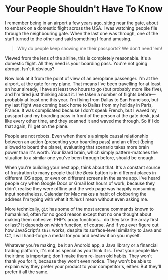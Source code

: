 # Your People Shouldn't Have To Know

I remember being in an airport a few years ago, siting near the gate, about to embark on a domestic flight across the USA. I was watching people file through the neighbouring gate. When the last one was through, one of the staff turned to the other and said something I found amusing.

> Why do people keep showing me their passports? We don't need 'em!

Viewed from the lens of the airline, this is completely reasonable. It's a domestic flight. All they need is your boarding pass. You're not going abroad. Isn't it obvious?

Now look at it from the point of view of an aeroplane passenger. I'm at the airport, at the gate for my plane. That means I've been travelling for at least an hour already, I have at least two hours to go (but probably more like five), and I'm tired just thinking about it. I've taken a number of flights before—probably at least one this year. I'm flying from Dallas to San Francisco, but my last flight was coming back home to Dallas from my holiday in Paris, France. It was complicated because I don't speak French, but I waved my passport and my boarding pass in front of the person at the gate desk, just like every other time, and they scanned it and waved me through. So if I do that again, I'll get on the plane.

People are not robots. Even when there's a simple causal relationship between an action (presenting your boarding pass) and an effect (being allowed to board the plane), evaluating that scenario takes more brain power than it's worth. Your lizard brain, which simply pattern-matches the situation to a similar one you've been through before, should be enough.

When you're building your next app, think about that. It's a constant source of frustration to many people that the *Back* button is in different places in different iOS apps, or even on different screens in the same app. I've heard people cry when Google Docs or Gmail lost hours of work, because they didn't realise they were offline and the web page was happily consuming input nonetheless. Calendar for Mac makes a habit of clobbering the address I'm typing with what it *thinks* I mean without even asking me.

More technically, `git` has some of the most arcane commands known to humankind, often for no good reason except that no one thought about making them cohesive. PHP's array functions… do they take the array first or last? It depends on which function, of course. And if you ever figure out how JavaScript's `this` works, despite its surface-level similarity to Java and C#, I will hand-forge a medal for you and bestow it on you myself.

Whatever you're making, be it an Android app, a Java library or a financial trading platform, it's not as special as you think it is. Treat your people like their time is important; don't make them re-learn old habits. They won't thank you for it, because they won't even notice. They won't be able to explain why they prefer your product to your competitor's, either. But they'll prefer it all the same.
